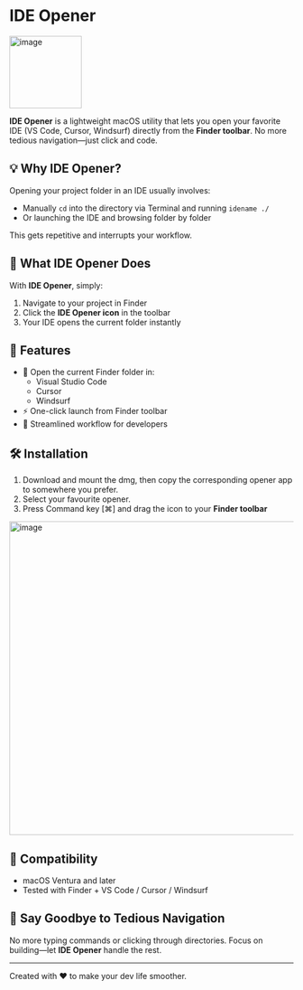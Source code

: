 # IDE Opener

<img width="128" height="128" alt="image" src="https://github.com/user-attachments/assets/388834aa-e9d7-480e-9b56-d35720aed408" />


**IDE Opener** is a lightweight macOS utility that lets you open your favorite IDE (VS Code, Cursor, Windsurf) directly from the **Finder toolbar**. No more tedious navigation—just click and code.

## 💡 Why IDE Opener?

Opening your project folder in an IDE usually involves:

- Manually `cd` into the directory via Terminal and running `idename ./`
- Or launching the IDE and browsing folder by folder

This gets repetitive and interrupts your workflow.

## 🚀 What IDE Opener Does

With **IDE Opener**, simply:

1. Navigate to your project in Finder  
2. Click the **IDE Opener icon** in the toolbar  
3. Your IDE opens the current folder instantly

## 🎯 Features

- 📂 Open the current Finder folder in:
  - Visual Studio Code
  - Cursor
  - Windsurf
- ⚡️ One-click launch from Finder toolbar
- 🧘 Streamlined workflow for developers

## 🛠 Installation

1. Download and mount the dmg, then copy the corresponding opener app to somewhere you prefer.  
2. Select your favourite opener.
3. Press Command key [⌘] and drag the icon to your **Finder toolbar**
<img width="905" height="555" alt="image" src="https://github.com/user-attachments/assets/268818c2-e33d-4215-995d-61a098f76428" />



## 🧪 Compatibility

- macOS Ventura and later
- Tested with Finder + VS Code / Cursor / Windsurf

## 🙌 Say Goodbye to Tedious Navigation

No more typing commands or clicking through directories. Focus on building—let **IDE Opener** handle the rest.

---

Created with ❤️ to make your dev life smoother.
